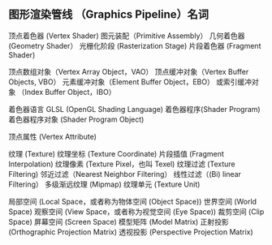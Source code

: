 ## 图形渲染管线 （Graphics Pipeline）名词
顶点着色器 (Vertex Shader)
图元装配（Primitive Assembly）
几何着色器 (Geometry Shader）
光栅化阶段 (Rasterization Stage)
片段着色器 (Fragment Shader)

顶点数组对象（Vertex Array Object，VAO）
顶点缓冲对象（Vertex Buffer Objects, VBO）
元素缓冲对象（Element Buffer Object，EBO） 或索引缓冲对象 （Index Buffer Object，IBO）

着色器语言 GLSL (OpenGL Shading Language)
着色器程序(Shader Program)
着色器程序对象 (Shader Program Object)

顶点属性 (Vertex Attribute)

纹理 (Texture)
纹理坐标 (Texture Coordinate)
片段插值 (Fragment Interpolation)
纹理像素 (Texture Pixel，也叫 Texel)
纹理过滤 (Texture Filtering)
邻近过滤（Nearest Neighbor Filtering）
线性过滤（(Bi) linear Filtering）
多级渐远纹理 (Mipmap)
纹理单元 (Texture Unit)


局部空间 (Local Space，或者称为物体空间 (Object Space))
世界空间 (World Space)
观察空间 (View Space，或者称为视觉空间 (Eye Space))
裁剪空间 (Clip Space)
屏幕空间 (Screen Space)
模型矩阵 (Model Matrix)
正射投影 (Orthographic Projection Matrix)
透视投影 (Perspective Projection Matrix)
